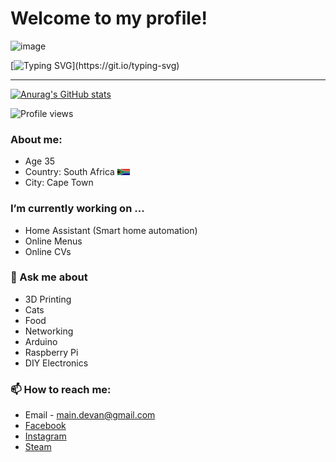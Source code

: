 # Welcome to my profile!

<img width="760" height="419" alt="image" src="https://github.com/user-attachments/assets/558d10cc-d947-4c88-8f7e-22973cedcd70" />


[![Typing SVG](https://readme-typing-svg.demolab.com?font=Fira+Code&pause=1000&width=435&lines=Loading......)](https://git.io/typing-svg)

-----

[![Anurag's GitHub stats](https://github-readme-stats.vercel.app/api?username=P4radoX-ZA&theme=dark)](https://github.com/anuraghazra/github-readme-stats)

![Profile views](https://komarev.com/ghpvc/?username=P4radoX-ZA&style=for-the-badge&color=blue)


### About me:
- Age 35
- Country: South Africa <img src="https://github.com/P4radoX-ZA/P4radoX-ZA/blob/main/sa-flag.svg" alt="South Africa Flag" width="20" height="10">
- City: Cape Town


### I’m currently working on ...
- Home Assistant (Smart home automation)
- Online Menus
- Online CVs

###  💬 Ask me about
- 3D Printing
- Cats
- Food
- Networking
- Arduino
- Raspberry Pi
- DIY Electronics


### 📫 How to reach me:

 - Email - [main.devan@gmail.com](mailto:main.devan@gmail.com)
 - [Facebook](https://www.facebook.com/devan.main)
 - [Instagram](https://www.instagram.com/themain_za)
 - [Steam](https://steamcommunity.com/id/p4radox_za)



<!--
- 🌱 I’m currently learning ...
- 👯 I’m looking to collaborate on ...
- 🤔 I’m looking for help with ...
- 💬 Ask me about ...
- 📫 How to reach me: ...
- ⚡ Fun fact: ...

Typing animation
https://readme-typing-svg.demolab.com/demo/?lines=This+is+a+sentence+with+many+words+t;adawd+show+

Profile Examples
https://github.com/abhisheknaiidu/awesome-github-profile-readme


-->
